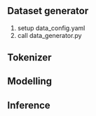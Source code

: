 # 

## Dataset generator
1) setup data_config.yaml
2) call data_generator.py


## Tokenizer


## Modelling


## Inference